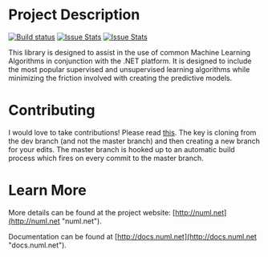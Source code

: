 # Project Description
[![Build status](https://ci.appveyor.com/api/projects/status/f2he54f6gq00mtqy/branch/master?svg=true)](https://ci.appveyor.com/project/sethjuarez/numl/branch/master) [![Issue Stats](http://www.issuestats.com/github/sethjuarez/numl/badge/pr?style=flat)](http://www.issuestats.com/github/sethjuarez/numl) [![Issue Stats](http://www.issuestats.com/github/sethjuarez/numl/badge/issue?style=flat)](http://www.issuestats.com/github/sethjuarez/numl) 

This library is designed to assist in the use of common Machine Learning Algorithms in conjunction with the .NET platform. It is designed to include the most popular supervised and unsupervised learning algorithms while minimizing the friction involved with creating the predictive models.

# Contributing
I would love to take contributions! Please read [this](https://guides.github.com/activities/contributing-to-open-source/). The key is cloning from the dev branch (and not the master branch) and then creating a new branch for your edits. The master branch is hooked up to an automatic build process which fires on every commit to the master branch. 

# Learn More
More details can be found at the project website: [http://numl.net](http://numl.net "numl.net").

Documentation can be found at [http://docs.numl.net](http://docs.numl.net "docs.numl.net").
